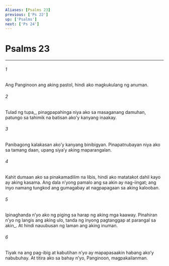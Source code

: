 ```yaml
---
Aliases: [Psalms 23]
previous: ['Ps 22']
up: ['Psalms']
next: ['Ps 24']
---
```

# Psalms 23

***






















###### 1 










Ang Panginoon ang aking pastol, hindi ako magkukulang ng anuman. 





















###### 2 










Tulad ng tupa,_ pinagpapahinga niya ako sa masaganang damuhan, patungo sa tahimik na batisan akoʼy kanyang inaakay. 





















###### 3 










Panibagong kalakasan akoʼy kanyang binibigyan. Pinapatnubayan niya ako sa tamang daan, upang siyaʼy aking maparangalan. 





















###### 4 










Kahit dumaan ako sa pinakamadilim na libis, hindi ako matatakot dahil kayo ay aking kasama. Ang dala nʼyong pamalo ang sa akin ay nag-iingat; ang inyo namang tungkod ang gumagabay at nagpapagaan sa aking kalooban. 





















###### 5 










Ipinaghanda nʼyo ako ng piging sa harap ng aking mga kaaway. Pinahiran nʼyo ng langis ang aking ulo, tanda ng inyong pagtanggap at parangal sa akin_. At hindi nauubusan ng laman ang aking inuman. 





















###### 6 










Tiyak na ang pag-ibig at kabutihan nʼyo ay mapapasaakin habang akoʼy nabubuhay. At titira ako sa bahay nʼyo, Panginoon, magpakailanman.
